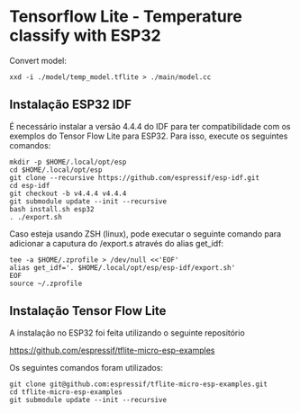 # Tensorflow Lite - Temperature classify with ESP32

Convert model:
```shell
xxd -i ./model/temp_model.tflite > ./main/model.cc
```

## Instalação ESP32 IDF

É necessário instalar a versão 4.4.4 do IDF para ter compatibilidade com os exemplos do Tensor Flow Lite para ESP32. Para isso, execute os seguintes comandos:

```shell
mkdir -p $HOME/.local/opt/esp
cd $HOME/.local/opt/esp
git clone --recursive https://github.com/espressif/esp-idf.git
cd esp-idf
git checkout -b v4.4.4 v4.4.4
git submodule update --init --recursive
bash install.sh esp32
. ./export.sh
```

Caso esteja usando ZSH (linux), pode executar o seguinte comando para adicionar a caputura do /export.s através do alias get_idf:

```shell
tee -a $HOME/.zprofile > /dev/null <<'EOF'
alias get_idf='. $HOME/.local/opt/esp/esp-idf/export.sh'
EOF
source ~/.zprofile
```

## Instalação Tensor Flow Lite

A instalação no ESP32 foi feita utilizando o seguinte repositório

https://github.com/espressif/tflite-micro-esp-examples

Os seguintes comandos foram utilizados:

```shell
git clone git@github.com:espressif/tflite-micro-esp-examples.git
cd tflite-micro-esp-examples
git submodule update --init --recursive
```
